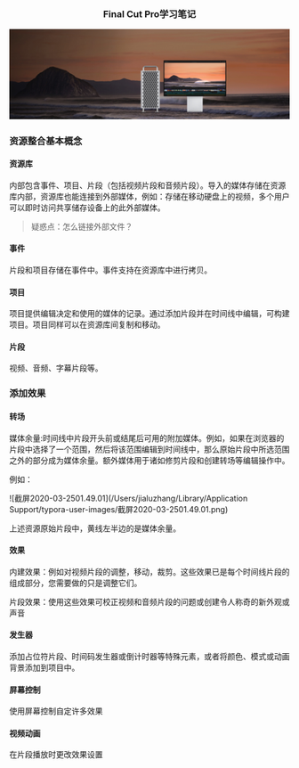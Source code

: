 <div style="text-align:center;">
  <h3>
    Final Cut Pro学习笔记
  </h3>
  <img src="./static/imgs/fcpx.jpeg" />
</div>

### 资源整合基本概念

#### 资源库

内部包含事件、项目、片段（包括视频片段和音频片段）。导入的媒体存储在资源库内部，资源库也能连接到外部媒体，例如：存储在移动硬盘上的视频，多个用户可以即时访问共享储存设备上的此外部媒体。

> 疑惑点：怎么链接外部文件？

#### 事件

片段和项目存储在事件中。事件支持在资源库中进行拷贝。

#### 项目

项目提供编辑决定和使用的媒体的记录。通过添加片段并在时间线中编辑，可构建项目。项目同样可以在资源库间复制和移动。

#### 片段

视频、音频、字幕片段等。

### 添加效果

#### 转场

媒体余量:时间线中片段开头前或结尾后可用的附加媒体。例如，如果在浏览器的片段中选择了一个范围，然后将该范围编辑到时间线中，那么原始片段中所选范围之外的部分成为媒体余量。额外媒体用于诸如修剪片段和创建转场等编辑操作中。

例如：

![截屏2020-03-2501.49.01](/Users/jialuzhang/Library/Application Support/typora-user-images/截屏2020-03-2501.49.01.png)

上述资源原始片段中，黄线左半边的是媒体余量。

#### 效果

内建效果：例如对视频片段的调整，移动，裁剪。这些效果已是每个时间线片段的组成部分，您需要做的只是调整它们。

片段效果：使用这些效果可校正视频和音频片段的问题或创建令人称奇的新外观或声音

#### 发生器

添加占位符片段、时间码发生器或倒计时器等特殊元素，或者将颜色、模式或动画背景添加到项目中。

#### 屏幕控制

使用屏幕控制自定许多效果

#### 视频动画

在片段播放时更改效果设置

